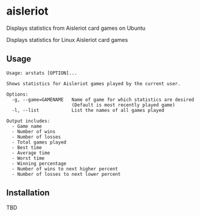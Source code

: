 # aisleriot

Displays statistics from Aisleriot card games on Ubuntu

Displays statistics for Linux Aisleriot card games

## Usage
```
Usage: arstats [OPTION]...

Shows statistics for Aisleriot games played by the current user.

Options:
  -g, --game=GAMENAME	Name of game for which statistics are desired
                        (Default is most recently played game)
  -l, --list            List the names of all games played

Output includes:
  - Game name
  - Number of wins
  - Number of losses
  - Total games played
  - Best time
  - Average time
  - Worst time
  - Winning percentage
  - Number of wins to next higher percent
  - Number of losses to next lower percent
```
## Installation

TBD